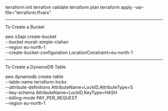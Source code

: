 terraform init 
terrafom validate 
terraform plan
terraform apply -var-file="terraform.tfvars"

*********************************************************
To Create a Bucket 

aws s3api create-bucket \
  --bucket murali-simple-clahan \
  --region eu-north-1 \
  --create-bucket-configuration LocationConstraint=eu-north-1
********************************************************************************
To Create a DynamoDB Table 

aws dynamodb create-table \
  --table-name terraform-locks \
  --attribute-definitions AttributeName=LockID,AttributeType=S \
  --key-schema AttributeName=LockID,KeyType=HASH \
  --billing-mode PAY_PER_REQUEST \
  --region eu-north-1

